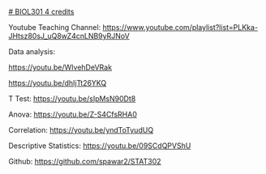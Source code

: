[# BIOL301 4 credits](https://pawar1550.wixsite.com/claflin-courses/copy-of-biol620)

Youtube Teaching Channel: https://www.youtube.com/playlist?list=PLKka-JHtsz80sJ_uQ8wZ4cnLNB9yRJNoV


Data analysis:

https://youtu.be/WIvehDeVRak

https://youtu.be/dhIjTt26YKQ

T Test: https://youtu.be/sIpMsN90Dt8

Anova: https://youtu.be/Z-S4CfsRHA0

Correlation: https://youtu.be/yndToTyudUQ

Descriptive Statistics: https://youtu.be/09SCdQPVShU

Github: https://github.com/spawar2/STAT302
